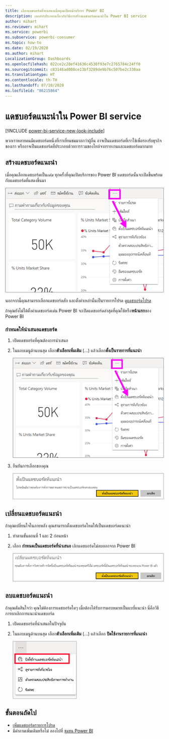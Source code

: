 ```yaml
---
title: เลือกแดชบอร์ดที่จะแสดงเมื่อคุณเปิดหน้าบริการ Power BI
description: เอกสารประกอบเกี่ยวกับวิธีการสร้างแดชบอร์ดแนะนำใน Power BI service
author: mihart
ms.reviewer: mihart
ms.service: powerbi
ms.subservice: powerbi-consumer
ms.topic: how-to
ms.date: 02/19/2020
ms.author: mihart
LocalizationGroup: Dashboards
ms.openlocfilehash: 022ce2c28ef41636c4530f93e7c2765784c24ff0
ms.sourcegitcommit: c83146ad008ce13bf3289de9b76c507be2c330aa
ms.translationtype: HT
ms.contentlocale: th-TH
ms.lasthandoff: 07/10/2020
ms.locfileid: "86215864"
---
```

# <a name="featured-dashboards-in-the-power-bi-service"></a>แดชบอร์ดแนะนำใน Power BI service

[!INCLUDE [power-bi-service-new-look-include](../includes/power-bi-service-new-look-include.md)]

พวกเราหลายคนมีแดชบอร์ดหนึ่งที่เราเยี่ยมชมมากกว่าผู้อื่น อาจเป็นแดชบอร์ดที่เราใช้เพื่อรองรับธุรกิจของเรา หรืออาจเป็นแดชบอร์ดที่ประกอบด้วยการรวมของไทล์จากรายงานและแดชบอร์ดมากมาย

## <a name="create-a-featured-dashboard"></a>สร้างแดชบอร์ดแนะนำ
เมื่อคุณเลือกแดชบอร์ดเป็น*เด่น* ทุกครั้งที่คุณเปิดบริการของ Power BI แดชบอร์ดนั้นจะเปิดขึ้นพร้อมกับแดชบอร์ดที่แสดงขึ้นมา 

![ตั้งเป็นไอคอนแนะนำ](./media/end-user-featured/power-bi-dropdown.png)

นอกจากนี้คุณสามารถเลือกแดชบอร์ดสัก และตั้งค่าเหล่านั้นเป็นรายการโปรด ดู[แดชบอร์ดโปรด](end-user-favorite.md)

ถ้าคุณยังไม่ได้ตั้งค่าแดชบอร์ดเด่น Power BI จะเปิดแดชบอร์ดล่าสุดที่คุณใช้หรือ**หน้าแรก**ของ Power BI 

### <a name="set-a-dashboard-as-featured"></a>กำหนดให้นำเสนอแดชบอร์ด


1. เปิดแดชบอร์ดที่คุณต้องการนำเสนอ 
2. ในแถบเมนูด้านบนสุด เลือก**ตัวเลือกเพิ่มเติม** (...) แล้วเลือก**ตั้งเป็นรายการที่แนะนำ** 
   
    ![ตั้งเป็นไอคอนแนะนำ](./media/end-user-featured/power-bi-dropdown.png)
3. ยืนยันการเลือกของคุณ
   
    ![ตั้งแดชบอร์ดที่แนะนำ](./media/end-user-featured/power-bi-featured-confirm.png)

## <a name="change-the-featured-dashboard"></a>เปลี่ยนแดชบอร์ดแนะนำ
ถ้าคุณเปลี่ยนใจในภายหลัง คุณสามารถตั้งแดชบอร์ดใหมให้่เป็นแดชบอร์ดแนะนำ

1. ทำตามขั้นตอนที่ 1 และ 2 ก่อนหน้า
   
2. เลือก **กำหนดเป็นแดชบอร์ดที่นำเสนอ** เลิกแดชบอร์ดไม่ลบออกจาก Power BI 
   
    ![ข้อความแสดงความสำเร็จ](./media/end-user-featured/power-bi-unfeature-new.png)

## <a name="remove-the-featured-dashboard"></a>ลบแดชบอร์ดแนะนำ
ถ้าคุณตัดสินใจว่า คุณไม่ต้องการแดชบอร์ดใดๆ เมื่อต้องได้รับการมอบหมายเป็นแบบี่แนะนำ นี่คือวิธีการยกเลิกการแนะนำแดชบอร์ด

1. เปิดแดชบอร์ดที่นำเสนอในปัจจุบัน
2. ในแถบเมนูด้านบนสุด เลือก**ตัวเลือกเพิ่มเติม** (...) แล้วเลือก **ปิดใช้งานรายการที่แนะนำ**

    ![ปิดใช้งานแดชบอร์ดเด่นที่เลือกไว้](./media/end-user-featured/power-bi-unfeature.png)
   
## <a name="next-steps"></a>ขั้นตอนถัดไป
- [เพิ่มแดชบอร์ดรายการโปรด](end-user-favorite.md)    
- มีคำถามเพิ่มเติมหรือไม่ ลองไปที่ [ชุมชน Power BI](https://community.powerbi.com/)

